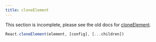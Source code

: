 ```yaml
---
title: cloneElement
---
```


<Wip>

This section is incomplete, please see the old docs for [cloneElement](https://reactjs.org/docs/react-api.html#cloneelement).

</Wip>


<Intro>

```js
React.cloneElement(element, [config], [...children])
```

</Intro>

<InlineToc />
